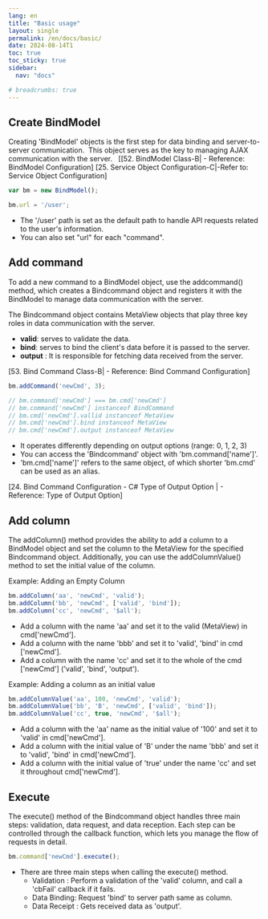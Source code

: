 ```yaml
---
lang: en
title: "Basic usage"
layout: single
permalink: /en/docs/basic/
date: 2024-08-14T1
toc: true
toc_sticky: true
sidebar:
  nav: "docs"

# breadcrumbs: true
---
```

## Create BindModel

Creating 'BindModel' objects is the first step for data binding and server-to-server communication.
 This object serves as the key to managing AJAX communication with the server.
 
[[52. BindModel Class-B| - Reference: BindModel Configuration]
[25. Service Object Configuration-C|-Refer to: Service Object Configuration]

```js
var bm = new BindModel();

bm.url = '/user';
```
- The '/user' path is set as the default path to handle API requests related to the user's information.
- You can also set "url" for each "command".


## Add command

To add a new command to a BindModel object, use the addcommand() method, which creates a Bindcommand object and registers it with the BindModel to manage data communication with the server.

The Bindcommand object contains MetaView objects that play three key roles in data communication with the server.
- **valid**: serves to validate the data.
- **bind**: serves to bind the client's data before it is passed to the server. 
- **output** : It is responsible for fetching data received from the server.

[53. Bind Command Class-B| - Reference: Bind Command Configuration]

```js
bm.addCommand('newCmd', 3);

// bm.command['newCmd'] === bm.cmd['newCmd']
// bm.command['newCmd'] instanceof BindCommand
// bm.cmd['newCmd'].vallid instanceof MetaView
// bm.cmd['newCmd'].bind instanceof MetaView
// bm.cmd['newCmd'].output instanceof MetaView
```
- It operates differently depending on output options (range: 0, 1, 2, 3)
- You can access the 'Bindcommand' object with 'bm.command['name']'.
- 'bm.cmd['name']' refers to the same object, of which shorter 'bm.cmd' can be used as an alias.

[24. Bind Command Configuration - C# Type of Output Option | - Reference: Type of Output Option]


## Add column

The addColumn() method provides the ability to add a column to a BindModel object and set the column to the MetaView for the specified Bindcommand object. Additionally, you can use the addColumnValue() method to set the initial value of the column.

Example: Adding an Empty Column
```js
bm.addColumn('aa', 'newCmd', 'valid');
bm.addColumn('bb', 'newCmd', ['valid', 'bind']);
bm.addColumn('cc', 'newCmd', '$all');
```
- Add a column with the name 'aa' and set it to the valid (MetaView) in cmd['newCmd'].
- Add a column with the name 'bbb' and set it to 'valid', 'bind' in cmd ['newCmd'].
- Add a column with the name 'cc' and set it to the whole of the cmd ['newCmd'] ('valid', 'bind', 'output').

Example: Adding a column as an initial value
```js
bm.addColumnValue('aa', 100, 'newCmd', 'valid');
bm.addColumnValue('bb', 'B', 'newCmd', ['valid', 'bind']);
bm.addColumnValue('cc', true, 'newCmd', '$all');
```
- Add a column with the 'aa' name as the initial value of '100' and set it to 'valid' in cmd['newCmd'].
- Add a column with the initial value of 'B' under the name 'bbb' and set it to 'valid', 'bind' in cmd['newCmd'].
- Add a column with the initial value of 'true' under the name 'cc' and set it throughout cmd['newCmd'].

## Execute

The execute() method of the Bindcommand object handles three main steps: validation, data request, and data reception. Each step can be controlled through the callback function, which lets you manage the flow of requests in detail.

```js
bm.command['newCmd'].execute();
```
- There are three main steps when calling the execute() method.
	- Validation : Perform a validation of the 'valid' column, and call a 'cbFail' callback if it fails.
	- Data Binding: Request 'bind' to server path same as column.
	- Data Receipt : Gets received data as 'output'.
